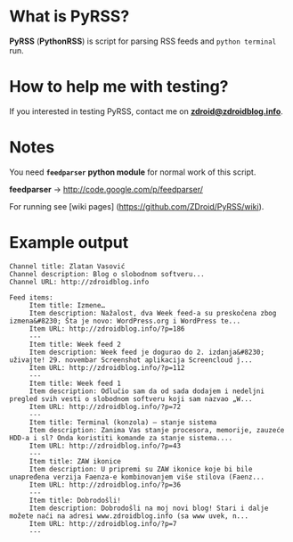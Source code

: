 # What is PyRSS?

**PyRSS** (<b>PythonRSS</b>) is script for parsing RSS feeds and `python terminal` run.

# How to help me with testing?

If you interested in testing PyRSS, contact me on **zdroid@zdroidblog.info**.

# Notes

You need **`feedparser` python module** for normal work of this script.

<b>feedparser</b> → http://code.google.com/p/feedparser/

For running see [wiki pages] (https://github.com/ZDroid/PyRSS/wiki).

# Example output

    Channel title: Zlatan Vasović
    Channel description: Blog o slobodnom softveru...
    Channel URL: http://zdroidblog.info
    
    Feed items:
         Item title: Izmene…
         Item description: Nažalost, dva Week feed-a su preskočena zbog izmena&#8230; Šta je novo: WordPress.org i WordPress te...
         Item URL: http://zdroidblog.info/?p=186
         ---
         Item title: Week feed 2
         Item description: Week feed je dogurao do 2. izdanja&#8230; uživajte! 29. novembar Screenshot aplikacija Screencloud j...
         Item URL: http://zdroidblog.info/?p=112
         ---
         Item title: Week feed 1
         Item description: Odlučio sam da od sada dodajem i nedeljni pregled svih vesti o slobodnom softveru koji sam nazvao „W...
         Item URL: http://zdroidblog.info/?p=72
         ---
         Item title: Terminal (konzola) – stanje sistema
         Item description: Zanima Vas stanje procesora, memorije, zauzeće HDD-a i sl? Onda koristiti komande za stanje sistema....
         Item URL: http://zdroidblog.info/?p=43
         ---
         Item title: ZAW ikonice
         Item description: U pripremi su ZAW ikonice koje bi bile unapređena verzija Faenza-e kombinovanjem više stilova (Faenz...
         Item URL: http://zdroidblog.info/?p=36
         ---
         Item title: Dobrodošli!
         Item description: Dobrodošli na moj novi blog! Stari i dalje možete naći na adresi www.zdroidblog.info (sa www uvek, n...
         Item URL: http://zdroidblog.info/?p=7
         ---
